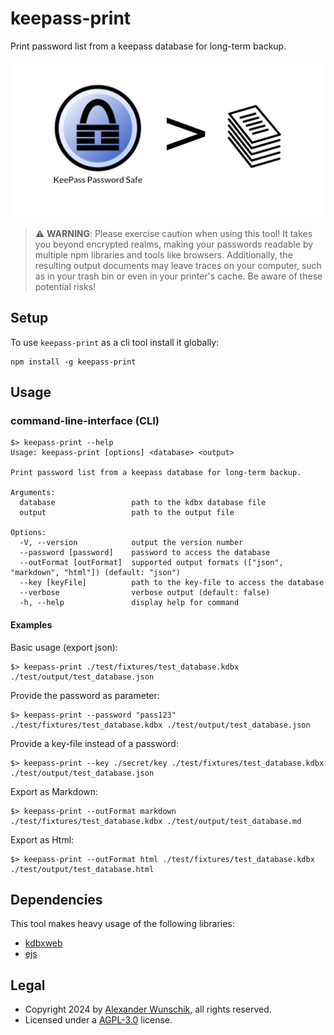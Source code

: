 # keepass-print

Print password list from a keepass database for long-term backup.

![banner image](./.github/keepass-print.png)

> ⚠️ **WARNING**: Please exercise caution when using this tool! It takes you beyond encrypted realms, making your passwords readable by multiple npm libraries and tools like browsers. Additionally, the resulting output documents may leave traces on your computer, such as in your trash bin or even in your printer's cache. Be aware of these potential risks!

## Setup

To use `keepass-print` as a cli tool install it globally:

```
npm install -g keepass-print
```

## Usage

### command-line-interface (CLI)

```
$> keepass-print --help
Usage: keepass-print [options] <database> <output>

Print password list from a keepass database for long-term backup.

Arguments:
  database                 path to the kdbx database file
  output                   path to the output file

Options:
  -V, --version            output the version number
  --password [password]    password to access the database
  --outFormat [outFormat]  supported output formats (["json", "markdown", "html"]) (default: "json")
  --key [keyFile]          path to the key-file to access the database
  --verbose                verbose output (default: false)
  -h, --help               display help for command
```

#### Examples

Basic usage (export json):
```
$> keepass-print ./test/fixtures/test_database.kdbx ./test/output/test_database.json
```

Provide the password as parameter:
```
$> keepass-print --password "pass123" ./test/fixtures/test_database.kdbx ./test/output/test_database.json
```

Provide a key-file instead of a password:
```
$> keepass-print --key ./secret/key ./test/fixtures/test_database.kdbx ./test/output/test_database.json
```

Export as Markdown:
```
$> keepass-print --outFormat markdown ./test/fixtures/test_database.kdbx ./test/output/test_database.md
```

Export as Html:
```
$> keepass-print --outFormat html ./test/fixtures/test_database.kdbx ./test/output/test_database.html
```

## Dependencies

This tool makes heavy usage of the following libraries:
- [kdbxweb](https://www.npmjs.com/package/kdbxweb)
- [ejs](https://www.npmjs.com/package/ejs)

## Legal

- Copyright 2024 by [Alexander Wunschik](https://github.com/mojoaxel), all rights reserved.
- Licensed under a [AGPL-3.0](LICENSE) license.


